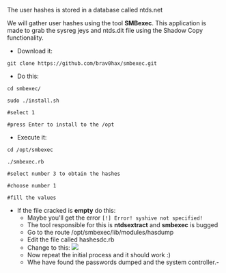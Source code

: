 The user hashes is stored in a database called ntds.net

We will gather user hashes using the tool **SMBexec**.
This application is made to grab the sysreg jeys and ntds.dit file using the Shadow Copy functionality.

- Download it:
````
git clone https://github.com/brav0hax/smbexec.git
````
- Do this:
````
cd smbexec/

sudo ./install.sh

#select 1

#press Enter to install to the /opt
````
- Execute it:
````
cd /opt/smbexec

./smbexec.rb

#select number 3 to obtain the hashes

#choose number 1

#fill the values
````
- If the file cracked is **empty** do this:
	- Maybe you'll get the error `[!] Error! syshive not specified!`
	- The tool responsible for this is **ntdsextract** and **smbexec** is bugged
	- Go to the route /opt/smbexec/lib/modules/hasdump
	- Edit the file called hashesdc.rb
	- Change to this:
	![](./img/dsusers.png)
	- Now repeat the initial process and it should work :)
	- Whe have found the passwords dumped and the system controller.-